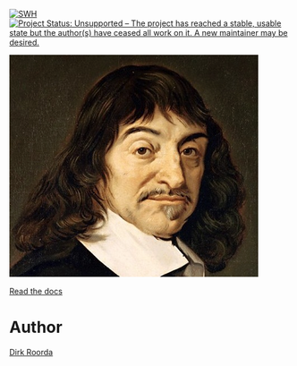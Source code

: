 [![SWH](https://archive.softwareheritage.org/badge/origin/https://github.com/Dans-labs/descartes-tei/)](https://archive.softwareheritage.org/browse/origin/https://github.com/Dans-labs/descartes-tei/)
[![Project Status: Unsupported – The project has reached a stable, usable state but the author(s) have ceased all work on it. A new maintainer may be desired.](https://www.repostatus.org/badges/latest/unsupported.svg)](https://www.repostatus.org/#unsupported)

![descartes](/docs/files/Descartes.png)

[Read the docs](/docs/index.md)

# Author

[Dirk Roorda](https://github.com/dirkroorda)

